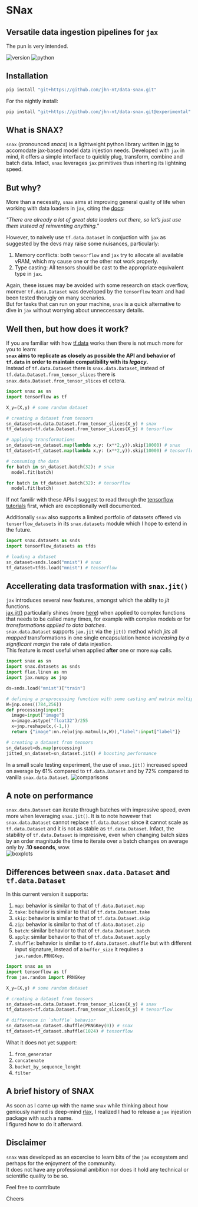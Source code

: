 # SNax
## Versatile data ingestion pipelines for `jax`
The pun is very intended.

![version](https://img.shields.io/badge/version-0.2-red)
![python](https://img.shields.io/badge/python->=3.8-green)

## Installation 
```sh
pip install "git+https://github.com/jhn-nt/data-snax.git"
```

For the nightly install:
```sh
pip install "git+https://github.com/jhn-nt/data-snax.git@experimental"
```




## What is SNAX?
`snax` (pronounced _snacs_) is a lightweight python library written in [jax](https://jax.readthedocs.io/en/latest/) to accomodate jax-based model data injestion needs.
Developed with `jax` in mind, it offers a simple interface to quickly plug, transform, combine and batch  data. Infact, `snax` leverages `jax` primitives thus inherting its lightning speed.

## But why?
More than a necessity, `snax` aims at improving general quality of life when working with data loaders in `jax`, citing the [docs](https://jax.readthedocs.io/en/latest/notebooks/neural_network_with_tfds_data.html#:~:text=There%20are%20already%20a%20lot%20of%20great%20data%20loaders%20out%20there%2C%20so%20let%E2%80%99s%20just%20use%20them%20instead%20of%20reinventing%20anything.):  

_"There are already a lot of great data loaders out there, so let’s just use them instead of reinventing anything."_  

However, to naively use `tf.data.Dataset` in conjuction with `jax` as suggested by the devs may raise some nuisances, particularly:  
1. Memory conflicts: both `tensorflow` and `jax` try to allocate all available vRAM, which my cause one or the other not work properly.  
2. Type casting: All tensors should be cast to the appropriate equivalent type in `jax`.  

Again, these issues may be avoided with some research on stack overflow, morever `tf.data.Dataset` was developed by the `tensorflow` team and had been tested thorugly on many scenarios.  
But for tasks that can run on your machine, `snax` is a quick alternative to dive in `jax` without worrying about unneccessary details.


## Well then, but how does it work?  
If you are familiar with how [tf.data](https://www.tensorflow.org/guide/data) works then there is not much more for you to learn:  
__`snax` aims to replicate as closely as possible the API and behavior of `tf.data` in order to maintain compatibility with its _legacy_.__  
Instead of `tf.data.Dataset` there is `snax.data.Dataset`, instead of `tf.data.Dataset.from_tensor_slices` there is `snax.data.Dataset.from_tensor_slices` et cetera.   

```python
import snax as sn
import tensorflow as tf

X_y=(X,y) # some random dataset

# creating a dataset from tensors
sn_dataset=sn.data.Dataset.from_tensor_slices(X_y) # snax
tf_dataset=tf.data.Dataset.from_tensor_slices(X_y) # tensorflow

# applying transformations
sn_dataset=sn_dataset.map(lambda x,y: (x**2,y)).skip(10000) # snax
tf_dataset=tf_dataset.map(lambda x,y: (x**2,y)).skip(10000) # tensorflow

# consuming the data
for batch in sn_dataset.batch(32): # snax
  model.fit(batch)

for batch in tf_dataset.batch(32): # tensorflow
  model.fit(batch)
```
If not familir with these APIs I suggest to read through the [tensorflow tutorials](https://www.tensorflow.org/guide/data) first, which are exceptionally well documented.


Additionally `snax` also supports a limited portfolio of datasets offered via `tensorflow_datasets` in its `snax.datasets` module which I hope to extend in the future. 

```python
import snax.datasets as snds
import tensorflow_datasets as tfds

# loading a dataset
sn_dataset=snds.load("mnist") # snax
tf_dataset=tfds.load("mnist") # tensorflow
```

## Accellerating data trasformation with `snax.jit()`
`jax` introduces several new features, amongst which the abilty to _jit_ functions.  
[jax.jit()](https://jax.readthedocs.io/en/latest/_autosummary/jax.jit.html#jax.jit) particularly shines (more [here](https://jax.readthedocs.io/en/latest/jax-101/02-jitting.html#when-to-use-jit:~:text=30-,When%20to%20use%20JIT,-%23)) when applied to complex functions that needs to be called many times, for example with complex models or for  _transformations applied to data batches_.  
`snax.data.Dataset` supports `jax.jit` via the `jit()` method which _jits_ all _mapped_ transformations in one single encapsulation hence _increasing by a significant margin_ the rate of data injestion.  
This feature is most useful when applied __after__ one or more `map` calls. 

```python
import snax as sn
import snax.datasets as snds
import flax.linen as nn
import jax.numpy as jnp

ds=snds.load("mnist")["train"]

# defining a preprocessing function with some casting and matrix multiplication
W=jnp.ones((784,256))
def processing(input):
  image=input["image"]
  x=image.astype("float32")/255
  x=jnp.reshape(x,(-1,))
  return {"image":nn.relu(jnp.matmul(x,W)),"label":input["label"]}

# creating a dataset from tensors
sn_dataset=ds.map(processing)
jitted_sn_dataset=sn_dataset.jit() # boosting performance
```
In a small scale testing experiment, the use of  `snax.jit()` increased speed on average by 61% compared to `tf.data.Dataset` and by 72% compared to vanilla `snax.data.Dataset`.
![comparisons](images/comparisons.png)

## A note on performance
`snax.data.Dataset` can iterate through batches with impressive speed, even more when leveraging `snax.jit()`.
It is to note however that `snax.data.Dataset` cannot replace `tf.data.Dataset` since it cannot scale as `tf.data.Dataset` and it is not as stable as `tf.data.Dataset`. Infact, the stability of `tf.data.Dataset` is impressive, even when changing batch sizes by an order magnitude the time to iterate over a batch changes on average only by __.10 seconds__, wow.    
![boxplots](images/boxplots.png)  

## Differences between `snax.data.Dataset` and `tf.data.Dataset`
In this current version it supports:  
  1. `map`: behavior is similar to that of `tf.data.Dataset.map`  
  2. `take`: behavior is similar to that of `tf.data.Dataset.take`  
  3. `skip`: behavior is similar to that of `tf.data.Dataset.skip`  
  4. `zip`: behavior is similar to that of `tf.data.Dataset.zip`  
  5. `batch`: similar behavior to that of `tf.data.Dataset.batch`
  6. `apply`: similar behavior to that of `tf.data.Dataset.apply`
  7. `shuffle`: behavior is similar to `tf.data.Dataset.shuffle` but with different input signature, instead of a `buffer_size` it requires a `jax.random.PRNGKey`.  
  ```python
import snax as sn
import tensorflow as tf
from jax.random import PRNGKey

X_y=(X,y) # some random dataset

# creating a dataset from tensors
sn_dataset=sn.data.Dataset.from_tensor_slices(X_y) # snax
tf_dataset=tf.data.Dataset.from_tensor_slices(X_y) # tensorflow

# difference in `shuffle` behavior
sn_dataset=sn_dataset.shuffle(PRNGKey(0)) # snax
tf_dataset=tf_dataset.shuffle(1024) # tensorflow
```

What it does not yet support:
  1. `from_generator`
  2. `concatenate`
  3. `bucket_by_sequence_lenght`
  4. `filter`


## A brief history of SNAX
As soon as I came up with the name `snax` while thinking about how geniously named is deep-mind [rlax](https://rlax.readthedocs.io/en/latest/index.html=),  I realized I had to release a `jax` injestion package with such a name.    
I figured how to do it afterward.


## Disclaimer
`snax` was developed as an excercise to learn bits of the `jax` ecosystem and perhaps for the enjoyment of the community.  
It does not have any professional ambition nor does it hold any technical or scientific quality to be so. 

Feel free to contribute  

Cheers